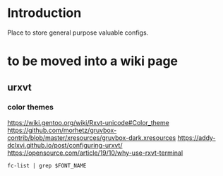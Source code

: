 # Introduction

Place to store general purpose valuable configs.

# to be moved into a wiki page

## urxvt

### color themes

https://wiki.gentoo.org/wiki/Rxvt-unicode#Color_theme
https://github.com/morhetz/gruvbox-contrib/blob/master/xresources/gruvbox-dark.xresources
https://addy-dclxvi.github.io/post/configuring-urxvt/
https://opensource.com/article/19/10/why-use-rxvt-terminal

`fc-list | grep $FONT_NAME`
